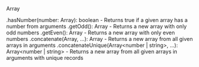 Array

.hasNumber(number: Array): boolean - Returns true if a given array has a number from arguments
.getOdd(): Array - Returns a new array with only odd numbers
.getEven(): Array - Returns a new array with only even numbers
.concatenate(Array, ...): Array - Returns a new array from all given arrays in arguments
.concatenateUnique(Array<number | string>, ...): Array<number | string> - Returns a new array from all given arrays in arguments with unique records